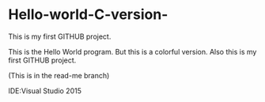 # Hello-world-C-version-
This is my first GITHUB project.

This is the Hello World program. But this is a colorful version. Also this is my first GITHUB project.

(This is in the read-me branch)

IDE:Visual Studio 2015
